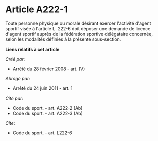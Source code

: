 # Article A222-1

Toute personne physique ou morale désirant exercer l'activité d'agent sportif visée à l'article L. 222-6 doit déposer une
demande de licence d'agent sportif auprès de la fédération sportive délégataire concernée, selon les modalités définies à la
présente sous-section.

**Liens relatifs à cet article**

_Créé par_:

  - Arrêté du 28 février 2008 - art. (V)

_Abrogé par_:

  - Arrêté du 24 juin 2011 - art. 1

_Cité par_:

  - Code du sport. - art. A222-2 (Ab)
  - Code du sport. - art. A222-3 (Ab)

_Cite_:

  - Code du sport. - art. L222-6
